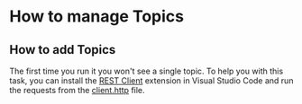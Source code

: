 # How to manage Topics

## How to add Topics

The first time you run it you won't see a single topic. To help you with this task, you can install the [REST Client](https://marketplace.visualstudio.com/items?itemName=humao.rest-client) extension in Visual Studio Code and run the requests from the [client.http](../client.http) file.

